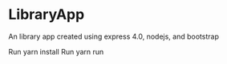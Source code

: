 # LibraryApp
An library app created using express 4.0, nodejs, and bootstrap

Run yarn install
Run yarn run
